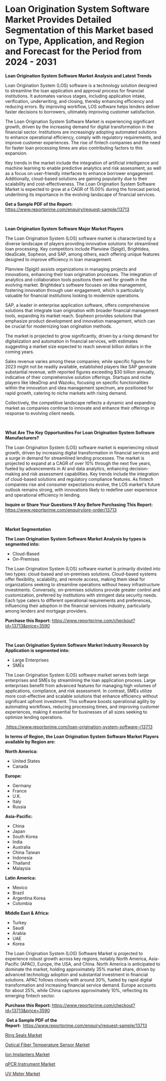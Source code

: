 <p><h1>Loan Origination System Software Market Provides Detailed Segmentation of this Market based on Type, Application, and Region and Forecast for the Period from 2024 - 2031</h1></p><p><strong>Loan Origination System Software Market Analysis and Latest Trends</strong></p>
<p><p>Loan Origination System (LOS) software is a technology solution designed to streamline the loan application and approval process for financial institutions. It automates various stages, including application intake, verification, underwriting, and closing, thereby enhancing efficiency and reducing errors. By improving workflow, LOS software helps lenders deliver faster decisions to borrowers, ultimately improving customer satisfaction.</p><p>The Loan Origination System Software Market is experiencing significant growth, driven by the increasing demand for digital transformation in the financial sector. Institutions are increasingly adopting automated solutions to enhance operational efficiency, comply with regulatory requirements, and improve customer experiences. The rise of fintech companies and the need for faster loan processing times are also contributing factors to this expansion.</p><p>Key trends in the market include the integration of artificial intelligence and machine learning to enable predictive analytics and risk assessment, as well as a focus on user-friendly interfaces to enhance borrower engagement. Additionally, cloud-based solutions are gaining popularity due to their scalability and cost-effectiveness. The Loan Origination System Software Market is expected to grow at a CAGR of 15.00% during the forecast period, underlining its importance in the evolving landscape of financial services.</p></p>
<p><strong>Get a Sample PDF of the Report:&nbsp;</strong> <a href="https://www.reportprime.com/enquiry/request-sample/13713?utm_campaign=1108&utm_medium=2&utm_source=Github&utm_content=ia&utm_term=29112024&utm_id=loan-origination-system-software">https://www.reportprime.com/enquiry/request-sample/13713</a></p>
<p>&nbsp;</p>
<p><strong>Loan Origination System Software Major Market Players</strong></p>
<p><p>The Loan Origination System (LOS) software market is characterized by a diverse landscape of players providing innovative solutions for streamlined loan processing. Key competitors include Planview (Spigit), Brightidea, IdeaScale, Sopheon, and SAP, among others, each offering unique features designed to improve efficiency in loan management.</p><p>Planview (Spigit) assists organizations in managing projects and innovations, enhancing their loan origination processes. The integration of analytics and collaboration tools positions them well for growth in the evolving market. Brightidea's software focuses on idea management, fostering innovation through user engagement, which is particularly valuable for financial institutions looking to modernize operations.</p><p>SAP, a leader in enterprise application software, offers comprehensive solutions that integrate loan origination with broader financial management tools, expanding its market reach. Sopheon provides solutions that emphasize product development and innovation management, which can be crucial for modernizing loan origination methods.</p><p>The market is projected to grow significantly, driven by a rising demand for digitalization and automation in financial services, with estimates suggesting a market size expected to reach several billion dollars in the coming years.</p><p>Sales revenue varies among these companies; while specific figures for 2023 might not be readily available, established players like SAP generate substantial revenue, with reported figures exceeding $30 billion annually, indicative of their comprehensive solution offerings. Startups and niche players like IdeaDrop and Wazoku, focusing on specific functionalities within the innovation and idea management spectrum, are positioned for rapid growth, catering to niche markets with rising demand.</p><p>Collectively, the competitive landscape reflects a dynamic and expanding market as companies continue to innovate and enhance their offerings in response to evolving client needs.</p></p>
<p>&nbsp;</p>
<p><strong>What Are The Key Opportunities For Loan Origination System Software Manufacturers?</strong></p>
<p><p>The Loan Origination System (LOS) software market is experiencing robust growth, driven by increasing digital transformation in financial services and a surge in demand for streamlined lending processes. The market is projected to expand at a CAGR of over 10% through the next five years, fueled by advancements in AI and data analytics, enhancing decision-making and risk assessment capabilities. Key trends include the integration of cloud-based solutions and regulatory compliance features. As fintech companies rise and consumer expectations evolve, the LOS market's future outlook remains strong, with innovations likely to redefine user experience and operational efficiency in lending.</p></p>
<p><strong>Inquire or Share Your Questions If Any Before Purchasing This Report:</strong> <a href="https://www.reportprime.com/enquiry/pre-order/13713?utm_campaign=1108&utm_medium=2&utm_source=Github&utm_content=ia&utm_term=29112024&utm_id=loan-origination-system-software">https://www.reportprime.com/enquiry/pre-order/13713</a></p>
<p>&nbsp;</p>
<p><strong>Market Segmentation</strong></p>
<p><strong>The Loan Origination System Software Market Analysis by types is segmented into:</strong></p>
<p><ul><li>Cloud-Based</li><li>On-Premises</li></ul></p>
<p><p>The Loan Origination System (LOS) software market is primarily divided into two types: cloud-based and on-premises solutions. Cloud-based systems offer flexibility, scalability, and remote access, making them ideal for organizations seeking to streamline operations without heavy infrastructure investments. Conversely, on-premises solutions provide greater control and customization, preferred by institutions with stringent data security needs. Each type caters to different operational requirements and preferences, influencing their adoption in the financial services industry, particularly among lenders and mortgage providers.</p></p>
<p><strong>Purchase this Report:&nbsp;</strong><a href="https://www.reportprime.com/checkout?id=13713&price=3590&utm_campaign=1108&utm_medium=2&utm_source=Github&utm_content=ia&utm_term=29112024&utm_id=loan-origination-system-software">https://www.reportprime.com/checkout?id=13713&price=3590</a></p>
<p>&nbsp;</p>
<p><strong>The Loan Origination System Software Market Industry Research by Application is segmented into:</strong></p>
<p><ul><li>Large Enterprises</li><li>SMEs</li></ul></p>
<p><p>The Loan Origination System (LOS) software market serves both large enterprises and SMEs by streamlining the loan application process. Large enterprises benefit from advanced features for managing high volumes of applications, compliance, and risk assessment. In contrast, SMEs utilize more cost-effective and scalable solutions that enhance efficiency without significant upfront investment. This software boosts operational agility by automating workflows, reducing processing times, and improving customer experiences, making it essential for businesses of all sizes seeking to optimize lending operations.</p></p>
<p><a href="https://www.reportprime.com/loan-origination-system-software-r13713?utm_campaign=1108&utm_medium=2&utm_source=Github&utm_content=ia&utm_term=29112024&utm_id=loan-origination-system-software">&nbsp;https://www.reportprime.com/loan-origination-system-software-r13713</a></p>
<p><strong>In terms of Region, the Loan Origination System Software Market Players available by Region are:</strong></p>
<p>
    <p> <strong> North America: </strong>
        <ul>
            <li>United States</li>
            <li>Canada</li>
        </ul>
        </p> 
    <p> <strong> Europe: </strong>
        <ul>
            <li>Germany</li>
            <li>France</li>
            <li>U.K.</li>
            <li>Italy</li>
            <li>Russia</li>
        </ul>
        </p> 
    <p> <strong> Asia-Pacific: </strong>
        <ul>
            <li>China</li>
            <li>Japan</li>
            <li>South Korea</li>
            <li>India</li>
            <li>Australia</li>
            <li>China Taiwan</li>
            <li>Indonesia</li>
            <li>Thailand</li>
            <li>Malaysia</li>
        </ul>
        </p> 
    <p> <strong> Latin America: </strong>
        <ul>
            <li>Mexico</li>
            <li>Brazil</li>
            <li>Argentina Korea</li>
            <li>Colombia</li>
        </ul>
        </p> 
    <p> <strong> Middle East & Africa: </strong>
        <ul>
            <li>Turkey</li>
            <li>Saudi</li>
            <li>Arabia</li>
            <li>UAE</li>
            <li>Korea</li>
        </ul>
    </p>
    </p>
<p><p>The Loan Origination System (LOS) Software Market is projected to experience robust growth across key regions, notably North America, Asia-Pacific (APAC), Europe, the USA, and China. North America is anticipated to dominate the market, holding approximately 35% market share, driven by advanced technology adoption and substantial investment in financial solutions. APAC follows closely with around 30%, fueled by rapid digital transformation and increasing financial service demand. Europe accounts for about 25%, while China captures approximately 10%, reflecting its emerging fintech sector.</p></p>
<p><strong>Purchase this Report: </strong><a href="https://www.reportprime.com/checkout?id=13713&price=3590&utm_campaign=1108&utm_medium=2&utm_source=Github&utm_content=ia&utm_term=29112024&utm_id=loan-origination-system-software">https://www.reportprime.com/checkout?id=13713&price=3590</a></p>
<p>&nbsp;<strong>Get a Sample PDF of the Report:&nbsp;&nbsp;</strong><a href="https://www.reportprime.com/enquiry/request-sample/13713?utm_campaign=1108&utm_medium=2&utm_source=Github&utm_content=ia&utm_term=29112024&utm_id=loan-origination-system-software">https://www.reportprime.com/enquiry/request-sample/13713</a></p>
<p><strong></strong></p>
<p><p><a href="https://issuu.com/reportprime-2/docs/ring-seals-market-size-2030.pptx?utm_campaign=1108&utm_medium=2&utm_source=Github&utm_content=ia&utm_term=29112024&utm_id=loan-origination-system-software">Ring Seals Market</a></p><p><a href="https://www.linkedin.com/pulse/optical-fiber-temperature-sensor-industry-resonance-65-amplification-w283e?utm_campaign=1108&utm_medium=2&utm_source=Github&utm_content=ia&utm_term=29112024&utm_id=loan-origination-system-software">Optical Fiber Temperature Sensor Market</a></p><p><a href="https://issuu.com/reportprime-2/docs/ion-implanters-market-size-2030.pptx?utm_campaign=1108&utm_medium=2&utm_source=Github&utm_content=ia&utm_term=29112024&utm_id=loan-origination-system-software">Ion Implanters Market</a></p><p><a href="https://www.linkedin.com/pulse/qpcr-instrument-value-chain-analysis-from-raw-materials-end-user-uxkqe?utm_campaign=1108&utm_medium=2&utm_source=Github&utm_content=ia&utm_term=29112024&utm_id=loan-origination-system-software">qPCR Instrument Market</a></p><p><a href="https://www.linkedin.com/pulse/navigating-global-uv-meter-market-landscape-trends-forecasts-zfcwe?utm_campaign=1108&utm_medium=2&utm_source=Github&utm_content=ia&utm_term=29112024&utm_id=loan-origination-system-software">UV Meter Market</a></p></p>